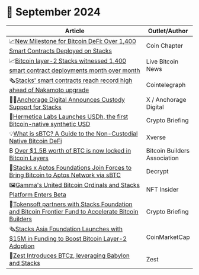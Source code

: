# 🔸 September 2024

<table><thead><tr><th width="471">Article</th><th>Outlet/Author</th></tr></thead><tbody><tr><td>📈<a href="https://coinchapter.com/new-milestone-for-bitcoin-defi-over-1400-smart-contracts-deployed-on-stacks-even-before-major-upgrade/">New Milestone for Bitcoin DeFi: Over 1,400 Smart Contracts Deployed on Stacks</a></td><td>Coin Chapter</td></tr><tr><td>📈<a href="https://www.livebitcoinnews.com/stacks-registers-unseen-smart-contract-deployment-days-away-from-its-nakamoto-upgrade/">Bitcoin layer-2 Stacks witnessed 1,400 smart contract deployments month over month</a></td><td>Live Bitcoin News</td></tr><tr><td>🗞️<a href="https://cointelegraph.com/news/stacks-record-smart-contracts-nakamoto-upgrade?ref=stacksblog">Stacks' smart contracts reach record high ahead of Nakamoto upgrade</a></td><td>Cointelegraph</td></tr><tr><td>🤝🏻<a href="https://x.com/Stacks/status/1831335327300309174?utm_source=stackssnacks.com&#x26;utm_medium=referral&#x26;utm_campaign=anchorage-digital-supporting-stacks-btc-bash-and-other-highlights">Anchorage Digital Announces Custody Support for Stacks</a></td><td>X / Anchorage Digital</td></tr><tr><td>🚀<a href="https://cryptobriefing.com/bitcoin-synthetic-dollar-25-percent-yield/?ref=stacksblog">Hermetica Labs Launches USDh, the first Bitcoin-native synthetic USD</a></td><td>Crypto Briefing</td></tr><tr><td>💡<a href="https://www.xverse.app/blog/what-is-sbtc?ref=stacksblog">What is sBTC? A Guide to the Non-Custodial Native Bitcoin DeFi</a></td><td>Xverse</td></tr><tr><td>₿ <a href="https://subscribe.bitcoinbuildersassociation.com/p/over-15b-worth-of-btc-is-now-locked?ref=stacksblog">Over $1.5B worth of BTC is now locked in Bitcoin Layers</a></td><td>Bitcoin Builders Association</td></tr><tr><td>🤝<a href="https://decrypt.co/249825/bitcoin-stacks-l2-brings-its-sbtc-to-the-aptos-network">Stacks x Aptos Foundations Join Forces to Bring Bitcoin to Aptos Network via sBTC</a></td><td>Decrypt</td></tr><tr><td>🖼️<a href="https://nftinsider.io/gamma-bitcoin-beta/?ref=stacksblog">Gamma's United Bitcoin Ordinals and Stacks Platform Enters Beta</a></td><td>NFT Insider</td></tr><tr><td>🤝<a href="https://cryptobriefing.com/bitcoin-builders-acceleration-partnership/?ref=stacksblog">Tokensoft partners with Stacks Foundation and Bitcoin Frontier Fund to Accelerate Bitcoin Builders </a></td><td>Crypto Briefing</td></tr><tr><td>🗞️<a href="https://coinmarketcap.com/community/articles/66e2998ae0c16b2dea22b4f1/?ref=stacksblog">Stacks Asia Foundation Launches with $15M in Funding to Boost Bitcoin Layer-2 Adoption</a></td><td>CoinMarketCap</td></tr><tr><td>🚀<a href="https://subscribe.bitcoinbuildersassociation.com/p/zest-introduces-btcz-leveraging-babylon?ref=stacksblog">Zest Introduces BTCz, leveraging Babylon and Stacks</a></td><td>Zest</td></tr></tbody></table>
